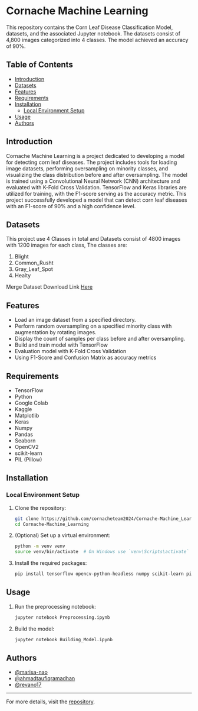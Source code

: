 # Cornache Machine Learning

This repository contains the Corn Leaf Disease Classification Model, datasets, and the associated Jupyter notebook. The datasets consist of 4,800 images categorized into 4 classes. The model achieved an accuracy of 90%.

## Table of Contents

- [Introduction](#introduction)
- [Datasets](#datasets)
- [Features](#features)
- [Requirements](#requirements)
- [Installation](#installation)
  - [Local Environment Setup](#local-environment-setup)
- [Usage](#usage)
- [Authors](#authors)

## Introduction

Cornache Machine Learning is a project dedicated to developing a model for detecting corn leaf diseases. The project includes tools for loading image datasets, performing oversampling on minority classes, and visualizing the class distribution before and after oversampling. The model is trained using a Convolutional Neural Network (CNN) architecture and evaluated with K-Fold Cross Validation. TensorFlow and Keras libraries are utilized for training, with the F1-score serving as the accuracy metric. This project successfully developed a model that can detect corn leaf diseases with an F1-score of 90% and a high confidence level.

## Datasets

This project use 4 Classes in total and Datasets consist of 4800 images with 1200 images for each class, The classes are:
1. Blight
2. Common_Rusht
3. Gray_Leaf_Spot
4. Healty

Merge Dataset Download Link [Here](https://github.com/cornacheteam2024/Cornache-Machine_Learning/tree/main/dataset)

## Features

- Load an image dataset from a specified directory.
- Perform random oversampling on a specified minority class with augmentation by rotating images.
- Display the count of samples per class before and after oversampling.
- Build and train model with TensorFlow
- Evaluation model with K-Fold Cross Validation
- Using F1-Score and Confusion Matrix as accuracy metrics

## Requirements

- TensorFlow
- Python
- Google Colab
- Kaggle
- Matplotlib
- Keras
- Numpy
- Pandas
- Seaborn
- OpenCV2
- scikit-learn
- PIL (Pillow)

## Installation

### Local Environment Setup

1. Clone the repository:

   ```bash
   git clone https://github.com/cornacheteam2024/Cornache-Machine_Learning.git
   cd Cornache-Machine_Learning
   ```

2. (Optional) Set up a virtual environment:

   ```bash
   python -m venv venv
   source venv/bin/activate  # On Windows use `venv\Scripts\activate`
   ```

3. Install the required packages:

   ```bash
   pip install tensorflow opencv-python-headless numpy scikit-learn pillow matplotlib keras pandas seaborn
   ```

## Usage

1. Run the preprocessing notebook:

   ```bash
   jupyter notebook Preprocessing.ipynb
   ```

2. Build the model:

   ```bash
   jupyter notebook Building_Model.ipynb
   ```

## Authors

- [@marisa-nao](https://github.com/marisa-nao)
- [@ahmadtaufiqramadhan](https://github.com/ahmadtaufiqramadhan)
- [@revano17](https://github.com/revano17)

---

For more details, visit the [repository](https://github.com/cornacheteam2024/Cornache-Machine_Learning).
